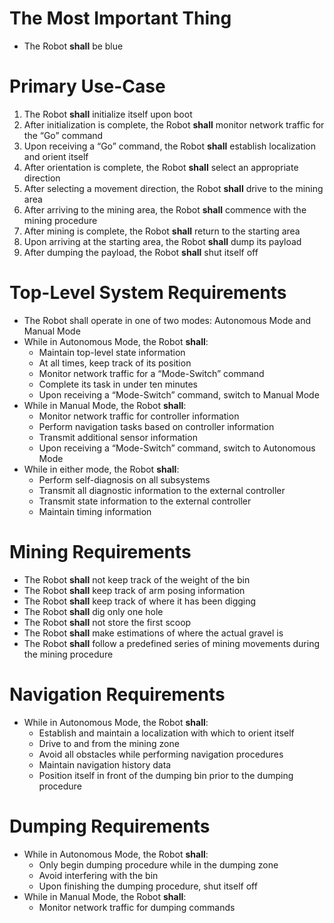 The Most Important Thing
==========================
* The Robot **shall** be blue

Primary Use-Case
==========================
1. The Robot **shall** initialize itself upon boot
2. After initialization is complete, the Robot **shall** monitor network traffic for the “Go” command
3. Upon receiving a “Go” command, the Robot **shall** establish localization and orient itself
4. After orientation is complete, the Robot **shall** select an appropriate direction
5. After selecting a movement direction, the Robot **shall** drive to the mining area
6. After arriving to the mining area, the Robot **shall** commence with the mining procedure
7. After mining is complete, the Robot **shall** return to the starting area
8. Upon arriving at the starting area, the Robot **shall** dump its payload
9. After dumping the payload, the Robot **shall** shut itself off

Top-Level System Requirements
==========================
* The Robot shall operate in one of two modes: Autonomous Mode and Manual Mode
* While in Autonomous Mode, the Robot **shall**:
  * Maintain top-level state information
  * At all times, keep track of its position
  * Monitor network traffic for a “Mode-Switch” command
  * Complete its task in under ten minutes
  * Upon receiving a “Mode-Switch” command, switch to Manual Mode
* While in Manual Mode, the Robot **shall**:
  * Monitor network traffic for controller information
  * Perform navigation tasks based on controller information
  * Transmit additional sensor information
  * Upon receiving a “Mode-Switch” command, switch to Autonomous Mode
* While in either mode, the Robot **shall**:
  * Perform self-diagnosis on all subsystems
  * Transmit all diagnostic information to the external controller
  * Transmit state information to the external controller
  * Maintain timing information 

Mining Requirements
==========================
* The Robot **shall** not keep track of the weight of the bin
* The Robot **shall** keep track of arm posing information
* The Robot **shall** keep track of where it has been digging
* The Robot **shall** dig only one hole
* The Robot **shall** not store the first scoop
* The Robot **shall** make estimations of where the actual gravel is
* The Robot **shall** follow a predefined series of mining movements during the mining procedure

Navigation Requirements
==========================
* While in Autonomous Mode, the Robot **shall**:
  * Establish and maintain a localization with which to orient itself
  * Drive to and from the mining zone
  * Avoid all obstacles while performing navigation procedures
  * Maintain navigation history data
  * Position itself in front of the dumping bin prior to the dumping procedure


Dumping Requirements
==========================
* While in Autonomous Mode, the Robot **shall**:
  * Only begin dumping procedure while in the dumping zone
  * Avoid interfering with the bin
  * Upon finishing the dumping procedure, shut itself off
* While in Manual Mode, the Robot **shall**:
  * Monitor network traffic for dumping commands
